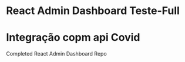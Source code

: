 # React Admin Dashboard Teste-Full
# Integração copm api Covid

Completed React Admin Dashboard Repo

